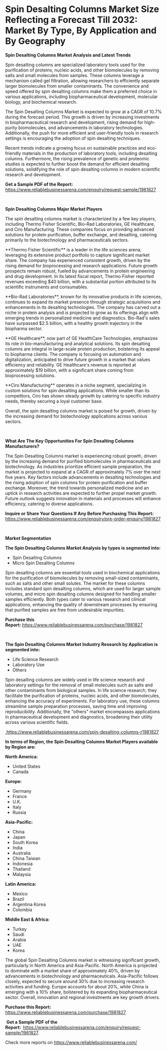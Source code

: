 <p><h1>Spin Desalting Columns Market Size Reflecting a Forecast Till 2032: Market By Type, By Application and By Geography</h1></p><p><strong>Spin Desalting Columns Market Analysis and Latest Trends</strong></p>
<p><p>Spin desalting columns are specialized laboratory tools used for the purification of proteins, nucleic acids, and other biomolecules by removing salts and small molecules from samples. These columns leverage a mechanism called gel filtration, allowing researchers to efficiently separate larger biomolecules from smaller contaminants. The convenience and speed offered by spin desalting columns make them a preferred choice in various applications, including biopharmaceutical development, molecular biology, and biochemical research.</p><p>The Spin Desalting Columns Market is expected to grow at a CAGR of 10.7% during the forecast period. This growth is driven by increasing investments in biopharmaceutical research and development, rising demand for high-purity biomolecules, and advancements in laboratory technologies. Additionally, the push for more efficient and user-friendly tools in research settings is encouraging the adoption of spin desalting techniques. </p><p>Recent trends indicate a growing focus on sustainable practices and eco-friendly materials in the production of laboratory tools, including desalting columns. Furthermore, the rising prevalence of genetic and proteomic studies is expected to further boost the demand for efficient desalting solutions, solidifying the role of spin desalting columns in modern scientific research and development.</p></p>
<p><strong>Get a Sample PDF of the Report:&nbsp;</strong> <a href="https://www.reliablebusinessarena.com/enquiry/request-sample/1981827?utm_campaign=2262&utm_medium=2&utm_source=Github&utm_content=ia&utm_term=08022025&utm_id=spin-desalting-columns">https://www.reliablebusinessarena.com/enquiry/request-sample/1981827</a></p>
<p>&nbsp;</p>
<p><strong>Spin Desalting Columns Major Market Players</strong></p>
<p><p>The spin desalting columns market is characterized by a few key players, including Thermo Fisher Scientific, Bio-Rad Laboratories, GE Healthcare, and Ciro Manufacturing. These companies focus on providing advanced solutions for protein purification, buffer exchange, and desalting, catering primarily to the biotechnology and pharmaceuticals sectors.</p><p>**Thermo Fisher Scientific** is a leader in the life sciences arena, leveraging its extensive product portfolio to capture significant market share. The company has experienced consistent growth, driven by the rising demand for bioprocessing and research applications. Future growth prospects remain robust, fueled by advancements in protein engineering and drug development. In its latest fiscal report, Thermo Fisher reported revenues exceeding $40 billion, with a substantial portion attributed to its scientific instruments and consumables.</p><p>**Bio-Rad Laboratories**, known for its innovative products in life sciences, continues to expand its market presence through strategic acquisitions and enhancements in its desalting technologies. The company has carved out a niche in protein analysis and is projected to grow as its offerings align with emerging trends in personalized medicine and diagnostics. Bio-Rad's sales have surpassed $2.5 billion, with a healthy growth trajectory in the biopharma sector.</p><p>**GE Healthcare**, now part of GE HealthCare Technologies, emphasizes its role in bio-manufacturing and analytical solutions. Its spin desalting columns are integral in large-scale protein production, bolstering its appeal to biopharma clients. The company is focusing on automation and digitalization, anticipated to drive future growth in a market that values efficiency and reliability. GE Healthcare's revenue is reported at approximately $19 billion, with a significant share coming from bioprocessing solutions.</p><p>**Ciro Manufacturing** operates in a niche segment, specializing in custom solutions for spin desalting applications. While smaller than its competitors, Ciro has shown steady growth by catering to specific industry needs, thereby securing a loyal customer base. </p><p>Overall, the spin desalting columns market is poised for growth, driven by the increasing demand for biotechnology applications across various sectors.</p></p>
<p>&nbsp;</p>
<p><strong>What Are The Key Opportunities For Spin Desalting Columns Manufacturers?</strong></p>
<p><p>The Spin Desalting Columns market is experiencing robust growth, driven by the increasing demand for purified biomolecules in pharmaceuticals and biotechnology. As industries prioritize efficient sample preparation, the market is projected to expand at a CAGR of approximately 7% over the next five years. Key factors include advancements in desalting technologies and the rising adoption of spin columns for protein purification and buffer exchange. Moreover, the trend towards personalized medicine and an uptick in research activities are expected to further propel market growth. Future outlook suggests innovation in materials and processes will enhance efficiency, catering to diverse applications.</p></p>
<p><strong>Inquire or Share Your Questions If Any Before Purchasing This Report:</strong> <a href="https://www.reliablebusinessarena.com/enquiry/pre-order-enquiry/1981827?utm_campaign=2262&utm_medium=2&utm_source=Github&utm_content=ia&utm_term=08022025&utm_id=spin-desalting-columns">https://www.reliablebusinessarena.com/enquiry/pre-order-enquiry/1981827</a></p>
<p>&nbsp;</p>
<p><strong>Market Segmentation</strong></p>
<p><strong>The Spin Desalting Columns Market Analysis by types is segmented into:</strong></p>
<p><ul><li>Spin Desalting Columns</li><li>Micro Spin Desalting Columns</li></ul></p>
<p><p>Spin desalting columns are essential tools used in biochemical applications for the purification of biomolecules by removing small-sized contaminants, such as salts and other small solutes. The market for these columns includes standard spin desalting columns, which are used for larger sample volumes, and micro spin desalting columns designed for handling smaller samples efficiently. Both types cater to various research and clinical applications, enhancing the quality of downstream processes by ensuring that purified samples are free from undesirable impurities.</p></p>
<p><strong>Purchase this Report:&nbsp;</strong><a href="https://www.reliablebusinessarena.com/purchase/1981827?utm_campaign=2262&utm_medium=2&utm_source=Github&utm_content=ia&utm_term=08022025&utm_id=spin-desalting-columns">https://www.reliablebusinessarena.com/purchase/1981827</a></p>
<p>&nbsp;</p>
<p><strong>The Spin Desalting Columns Market Industry Research by Application is segmented into:</strong></p>
<p><ul><li>Life Science Research</li><li>Laboratory Use</li><li>Others</li></ul></p>
<p><p>Spin desalting columns are widely used in life science research and laboratory settings for the removal of small molecules such as salts and other contaminants from biological samples. In life science research, they facilitate the purification of proteins, nucleic acids, and other biomolecules, enhancing the accuracy of experiments. For laboratory use, these columns streamline sample preparation processes, saving time and improving reproducibility. Additionally, the "others" market encompasses applications in pharmaceutical development and diagnostics, broadening their utility across various scientific fields.</p></p>
<p><a href="https://www.reliablebusinessarena.com/spin-desalting-columns-r1981827?utm_campaign=2262&utm_medium=2&utm_source=Github&utm_content=ia&utm_term=08022025&utm_id=spin-desalting-columns">&nbsp;https://www.reliablebusinessarena.com/spin-desalting-columns-r1981827</a></p>
<p><strong>In terms of Region, the Spin Desalting Columns Market Players available by Region are:</strong></p>
<p>
    <p> <strong> North America: </strong>
        <ul>
            <li>United States</li>
            <li>Canada</li>
        </ul>
        </p> 
    <p> <strong> Europe: </strong>
        <ul>
            <li>Germany</li>
            <li>France</li>
            <li>U.K.</li>
            <li>Italy</li>
            <li>Russia</li>
        </ul>
        </p> 
    <p> <strong> Asia-Pacific: </strong>
        <ul>
            <li>China</li>
            <li>Japan</li>
            <li>South Korea</li>
            <li>India</li>
            <li>Australia</li>
            <li>China Taiwan</li>
            <li>Indonesia</li>
            <li>Thailand</li>
            <li>Malaysia</li>
        </ul>
        </p> 
    <p> <strong> Latin America: </strong>
        <ul>
            <li>Mexico</li>
            <li>Brazil</li>
            <li>Argentina Korea</li>
            <li>Colombia</li>
        </ul>
        </p> 
    <p> <strong> Middle East & Africa: </strong>
        <ul>
            <li>Turkey</li>
            <li>Saudi</li>
            <li>Arabia</li>
            <li>UAE</li>
            <li>Korea</li>
        </ul>
    </p>
    </p>
<p><p>The global Spin Desalting Columns market is witnessing significant growth, particularly in North America and Asia-Pacific. North America is projected to dominate with a market share of approximately 40%, driven by advancements in biotechnology and pharmaceuticals. Asia-Pacific follows closely, expected to secure around 30% due to increasing research activities and funding. Europe accounts for about 20%, while China is emerging with a 10% share, bolstered by its expanding biopharmaceutical sector. Overall, innovation and regional investments are key growth drivers.</p></p>
<p><strong>Purchase this Report: </strong><a href="https://www.reliablebusinessarena.com/purchase/1981827?utm_campaign=2262&utm_medium=2&utm_source=Github&utm_content=ia&utm_term=08022025&utm_id=spin-desalting-columns">https://www.reliablebusinessarena.com/purchase/1981827</a></p>
<p>&nbsp;<strong>Get a Sample PDF of the Report:&nbsp;&nbsp;</strong><a href="https://www.reliablebusinessarena.com/enquiry/request-sample/1981827?utm_campaign=2262&utm_medium=2&utm_source=Github&utm_content=ia&utm_term=08022025&utm_id=spin-desalting-columns">https://www.reliablebusinessarena.com/enquiry/request-sample/1981827</a></p>
<p><strong></strong></p>
<p>Check more reports on <a href="https://www.reliablebusinessarena.com/?utm_campaign=2262&utm_medium=2&utm_source=Github&utm_content=ia&utm_term=08022025&utm_id=spin-desalting-columns">https://www.reliablebusinessarena.com/</a></p>